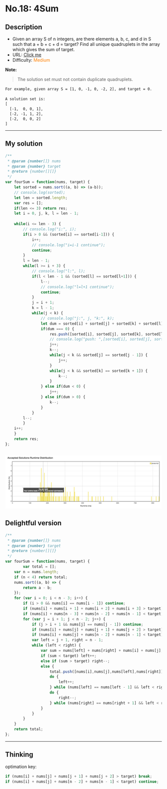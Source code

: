 No.18: 4Sum
================
## Description
* Given an array S of n integers, are there elements a, b, c, and d in S such that a + b + c + d = target? Find all unique quadruplets in the array which gives the sum of target.
* URL: [Click me](https://leetcode.com/problems/4sum/#/description)
* Difficulty: <font color="#FF7F00">Medium</font> <!-- Green:#90EE90 Red:#FF0000 Orange: #FF7F00 -->

**Note:**
> The solution set must not contain duplicate quadruplets.
```
For example, given array S = [1, 0, -1, 0, -2, 2], and target = 0.

A solution set is:
[
  [-1,  0, 0, 1],
  [-2, -1, 1, 2],
  [-2,  0, 0, 2]
]
```
-------------
## My solution
```javascript
/**
 * @param {number[]} nums
 * @param {number} target
 * @return {number[][]}
 */
var fourSum = function(nums, target) {
    let sorted = nums.sort((a, b) => (a-b));
    // console.log(sorted);
    let len = sorted.length;
    var res = [];
    if(len <= 3) return res;
    let i = 0, j, k, l = len - 1;
    
    while(i <= len - 3) {
        // console.log("i:", i);
        if(i > 0 && (sorted[i] == sorted[i-1])) {
            i++;
            // console.log("i=i-1 continue");
            continue;
        }
        l = len - 1;
        while(l >= i + 3) {
            // console.log("l:", l);
            if(l < len - 1 && (sorted[l] == sorted[l+1])) {
                l--;
                // console.log("l=l+1 continue");
                continue;
            }
            j = i + 1;
            k = l - 1;
            while(j < k) {
                // console.log("j:", j, "k:", k);
                let dum = sorted[i] + sorted[j] + sorted[k] + sorted[l] - target;
                if(dum === 0) {
                    res.push([sorted[i], sorted[j], sorted[k], sorted[l]]);
                    // console.log("push: ",[sorted[i], sorted[j], sorted[k], sorted[l]]);
                    j++;
                    k--;
                    while(j < k && sorted[j] == sorted[j - 1]) {
                        j++;
                    }
                    while(j < k && sorted[k] == sorted[k + 1]) {
                        k--;
                    }
                } else if(dum < 0) {
                    j++;
                } else if(dum > 0) {
                    k--;
                }
            }
        l--;
        }
    i++;
    }
    return res;
};
```
![](no.18.png "Ma...")
-------------
## Delightful version
```javascript
/**
 * @param {number[]} nums
 * @param {number} target
 * @return {number[][]}
 */
var fourSum = function(nums, target) {
        var total = [];
    var n = nums.length;
    if (n < 4) return total;
    nums.sort((a, b) => {
        return a - b;
    });
    for (var i = 0; i < n - 3; i++) {
        if (i > 0 && nums[i] == nums[i - 1]) continue;
        if (nums[i] + nums[i + 1] + nums[i + 2] + nums[i + 3] > target) break; // large than target
        if (nums[i] + nums[n - 3] + nums[n - 2] + nums[n - 1] < target) continue; //small than target
        for (var j = i + 1; j < n - 2; j++) {
            if (j > i + 1 && nums[j] == nums[j - 1]) continue;
            if (nums[i] + nums[j] + nums[j + 1] + nums[j + 2] > target) break;
            if (nums[i] + nums[j] + nums[n - 2] + nums[n - 1] < target) continue;
            var left = j + 1, right = n - 1;
            while (left < right) {
                var sum = nums[left] + nums[right] + nums[i] + nums[j];
                if (sum < target) left++;
                else if (sum > target) right--;
                else {
                    total.push([nums[i],nums[j],nums[left],nums[right]]);
                    do {
                        left++;
                    } while (nums[left] == nums[left - 1] && left < right);
                    do {
                        right--;
                    } while (nums[right] == nums[right + 1] && left < right);
                }
            }
        }
    }
    return total;
};
```
-------------
## Thinking

optimation key:

```javascript
if (nums[i] + nums[j] + nums[j + 1] + nums[j + 2] > target) break;
if (nums[i] + nums[j] + nums[n - 2] + nums[n - 1] < target) continue;
```
